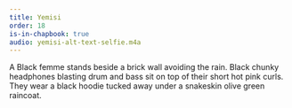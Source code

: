 ```yaml
---
title: Yemisi
order: 18
is-in-chapbook: true
audio: yemisi-alt-text-selfie.m4a
---
```

A Black femme stands beside a brick wall avoiding the rain. Black chunky headphones blasting drum and bass sit on top of their short hot pink curls. They wear a black hoodie tucked away under a snakeskin olive green raincoat.

